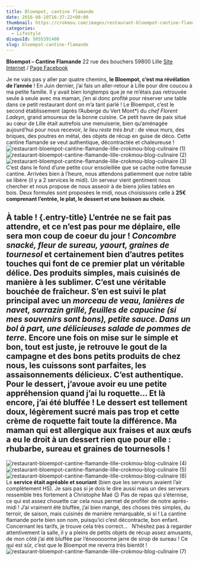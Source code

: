 ```yaml
---
title: Bloempot, cantine flamande
date: 2016-08-10T16:37:22+00:00
thumbnail: https://crokmou.com/images/restaurant-bloempot-cantine-flamande-lille-crokmou-blog-culinaire-8.jpg
categories:
  - Lifestyle
disqusId: 5055391408
slug: bloempot-cantine-flamande
---
```


**Bloempot – Cantine Flamande**
22 rue des bouchers
59800 Lille
[Site Internet](http://www.bloempot.fr/) / [Page Facebook](https://www.facebook.com/bloempot.cantine.flamande)

Je ne vais pas y aller par quatre chemins, **le Bloempot, c’est ma révélation de l’année** ! En Juin dernier, j’ai fais un aller-retour à Lille pour dire coucou à ma petite famille. Il y avait bien longtemps que je ne m’étais pas retrouvée seule à seule avec ma maman, j’en ai donc profité pour réserver une table dans ce petit restaurant dont on m’a tant parlé ! Le Bloempot, c’est le second établissement (après l’Auberge du Vert Mont*) du _chef Florent Ladeyn_, grand amoureux de la bonne cuisine. Ce petit havre de paix situé au cœur de Lille était autrefois une menuiserie, bien qu’aménagée aujourd’hui pour nous recevoir, _le lieu reste très brut_ : de vieux murs, des briques, des poutres en métal, des objets de récup en guise de déco. Cette cantine flamande se veut authentique, décontractée et chaleureuse ! ![restaurant-bloempot-cantine-flamande-lille-crokmou-blog-culinaire (1)](https://crokmou.com/images/restaurant-bloempot-cantine-flamande-lille-crokmou-blog-culinaire-1_lecivj.jpg)![restaurant-bloempot-cantine-flamande-lille-crokmou-blog-culinaire (2)](https://crokmou.com/images/restaurant-bloempot-cantine-flamande-lille-crokmou-blog-culinaire-2_b0vang.jpg)![restaurant-bloempot-cantine-flamande-lille-crokmou-blog-culinaire (3)](https://crokmou.com/images/restaurant-bloempot-cantine-flamande-lille-crokmou-blog-culinaire-3_x7bso7.jpg) C’est dans le fond d’une petite cour ensoleillée que se cache notre fameuse cantine. Arrivées bien à l’heure, nous attendons patiemment que notre table se libère (il y a 2 services le midi). Un serveur vient gentiment nous chercher et nous propose de nous asseoir à de biens jolies tables en bois. Deux formules sont proposées le midi, nous choisissons celle à **25€ comprenant l’entrée, le plat, le dessert et une boisson au choix**.

## À table ! {.entry-title} L’entrée ne se fait pas attendre, et ce n’est pas pour me déplaire, elle sera **mon coup de coeur du jour** ! _Concombre snacké, fleur de sureau, yaourt, graines de tournesol_ et certainement bien d’autres petites touches qui font de ce premier plat un véritable délice. Des produits simples, mais cuisinés de manière à les sublimer. C’est une véritable bouchée de fraîcheur. S’en est suivi le plat principal avec un _morceau de veau, lanières de navet, sarrazin grillé, feuilles de capucine (si mes souvenirs sont bons), petite sauce. Dans un bol à part, une délicieuses salade de pommes de terre._ Encore une fois on mise sur le simple et bon, tout est juste, je retrouve le gout de la campagne et des bons petits produits de chez nous, les cuissons sont parfaites, les assaisonnements délicieux. C’est authentique. Pour le dessert, j’avoue avoir eu une petite appréhension quand j’ai lu roquette… Et là encore, j’ai été bluffée ! Le dessert est tellement doux, légèrement sucré mais pas trop et cette crème de roquette fait toute la différence. Ma maman qui est allergique aux fraises et aux œufs a eu le droit à un dessert rien que pour elle : rhubarbe, sureau et graines de tournesols !

![restaurant-bloempot-cantine-flamande-lille-crokmou-blog-culinaire (4)](https://crokmou.com/images/restaurant-bloempot-cantine-flamande-lille-crokmou-blog-culinaire-4_cuzxv9.jpg)![restaurant-bloempot-cantine-flamande-lille-crokmou-blog-culinaire (5)](https://crokmou.com/images/restaurant-bloempot-cantine-flamande-lille-crokmou-blog-culinaire-5_jjwnwx.jpg)![restaurant-bloempot-cantine-flamande-lille-crokmou-blog-culinaire (6)](https://crokmou.com/images/restaurant-bloempot-cantine-flamande-lille-crokmou-blog-culinaire-6_soiu4s.jpg)   Le **service était agréable et souriant** (bien que les serveurs avaient l’air complètement HS). Je sais pas si je dois le dire aussi mais un des serveurs ressemble très fortement à Christophe Maé 😉 Pas de repas qui s’éternise, ce qui est assez chouette car cela nous permet de profiter de notre après-midi ! J’ai vraiment été bluffée, j’ai bien mangé, des choses très simples, du terroir, de saison, mais cuisinés de manière remarquable, si si ! La cantine flamande porte bien son nom, puisqu’ici c’est décontracte, bon enfant. Concernant les tarifs, je trouve cela très correct…   N’hésitez pas à regarder attentivement la salle, il y a pleins de petits objets de récup assez amusants, de mon côté j’ai été bluffée par l’énooooorme jarre de sirop de sureau ! Ce qui est sûr, c’est que le Bloempot me reverra très bientôt !   ![restaurant-bloempot-cantine-flamande-lille-crokmou-blog-culinaire (7)](https://crokmou.com/images/restaurant-bloempot-cantine-flamande-lille-crokmou-blog-culinaire-7_tnvgux.jpg)